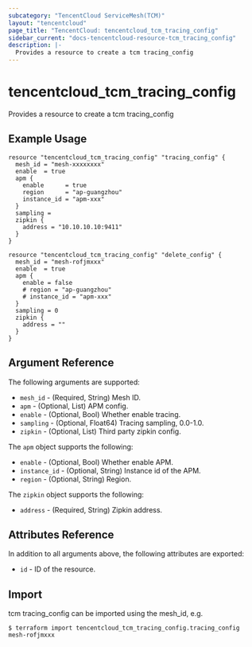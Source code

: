 ```yaml
---
subcategory: "TencentCloud ServiceMesh(TCM)"
layout: "tencentcloud"
page_title: "TencentCloud: tencentcloud_tcm_tracing_config"
sidebar_current: "docs-tencentcloud-resource-tcm_tracing_config"
description: |-
  Provides a resource to create a tcm tracing_config
---
```


# tencentcloud_tcm_tracing_config

Provides a resource to create a tcm tracing_config

## Example Usage

```hcl
resource "tencentcloud_tcm_tracing_config" "tracing_config" {
  mesh_id = "mesh-xxxxxxxx"
  enable  = true
  apm {
    enable      = true
    region      = "ap-guangzhou"
    instance_id = "apm-xxx"
  }
  sampling =
  zipkin {
    address = "10.10.10.10:9411"
  }
}

resource "tencentcloud_tcm_tracing_config" "delete_config" {
  mesh_id = "mesh-rofjmxxx"
  enable  = true
  apm {
    enable = false
    # region = "ap-guangzhou"
    # instance_id = "apm-xxx"
  }
  sampling = 0
  zipkin {
    address = ""
  }
}
```

## Argument Reference

The following arguments are supported:

* `mesh_id` - (Required, String) Mesh ID.
* `apm` - (Optional, List) APM config.
* `enable` - (Optional, Bool) Whether enable tracing.
* `sampling` - (Optional, Float64) Tracing sampling, 0.0-1.0.
* `zipkin` - (Optional, List) Third party zipkin config.

The `apm` object supports the following:

* `enable` - (Optional, Bool) Whether enable APM.
* `instance_id` - (Optional, String) Instance id of the APM.
* `region` - (Optional, String) Region.

The `zipkin` object supports the following:

* `address` - (Required, String) Zipkin address.

## Attributes Reference

In addition to all arguments above, the following attributes are exported:

* `id` - ID of the resource.



## Import

tcm tracing_config can be imported using the mesh_id, e.g.
```
$ terraform import tencentcloud_tcm_tracing_config.tracing_config mesh-rofjmxxx
```

